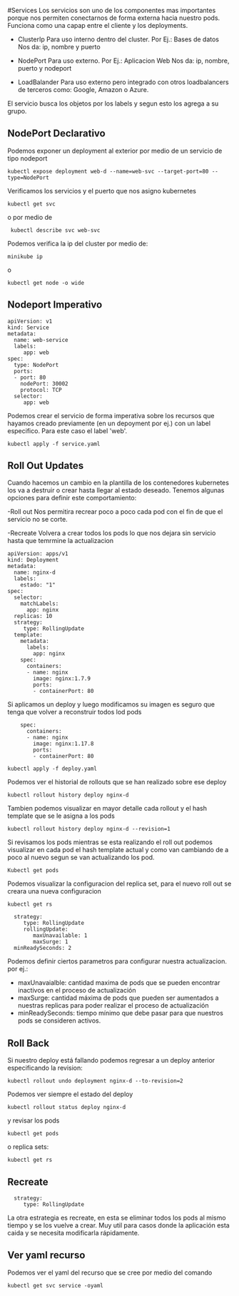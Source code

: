 #Services
Los servicios son uno de los componentes mas importantes porque nos permiten conectarnos de forma externa hacia nuestro pods. Funciona como una capap entre el cliente y los deployments.

- ClusterIp
Para uso interno dentro del cluster. Por Ej.: Bases de datos
Nos da: ip, nombre y puerto

- NodePort
Para uso externo. Por Ej.: Aplicacion Web
Nos da: ip, nombre, puerto y nodeport

- LoadBalander
Para uso externo pero integrado con otros loadbalancers de terceros como:  Google, Amazon o Azure.

El servicio busca los objetos por los labels y segun esto los agrega a su grupo.

## NodePort Declarativo

Podemos exponer un deployment al exterior por medio de un servicio de tipo nodeport
```
kubectl expose deployment web-d --name=web-svc --target-port=80 --type=NodePort
```

Verificamos los servicios y el puerto que nos asigno kubernetes

```
kubectl get svc
```
o por medio de 

```
 kubectl describe svc web-svc
```

Podemos verifica la ip del cluster por medio de:

```
minikube ip
```
o

```
kubectl get node -o wide
```
## Nodeport Imperativo

```
apiVersion: v1
kind: Service
metadata:
  name: web-service
  labels:
     app: web
spec:
  type: NodePort
  ports:
  - port: 80
    nodePort: 30002
    protocol: TCP
  selector:
     app: web
```

Podemos crear el servicio de forma imperativa sobre los recursos que hayamos creado previamente (en un depoyment por ej.) con un label especifico. Para este caso el label 'web'.

```
kubectl apply -f service.yaml
```


## Roll Out Updates
Cuando hacemos un cambio en la plantilla de los contenedores kubernetes los va a destruir o crear hasta llegar al estado deseado. Tenemos algunas opciones para definir este comportamiento:

-Roll out
Nos permitira recrear poco a poco cada pod con el fin de que el servicio no se corte.

-Recreate
Volvera a crear todos los pods lo que nos dejara sin servicio hasta que temrmine la actualizacion

```
apiVersion: apps/v1
kind: Deployment
metadata:
  name: nginx-d
  labels:
    estado: "1"
spec:
  selector:
    matchLabels:
      app: nginx
  replicas: 10
  strategy:
     type: RollingUpdate
  template:
    metadata:
      labels:
        app: nginx
    spec:
      containers:
      - name: nginx
        image: nginx:1.7.9
        ports:
        - containerPort: 80
```

Si aplicamos un deploy y luego modificamos su imagen es seguro que tenga que volver a reconstruir todos lod pods

```
    spec:
      containers:
      - name: nginx
        image: nginx:1.17.8
        ports:
        - containerPort: 80
```


```
kubectl apply -f deploy.yaml
```

Podemos ver el historial de rollouts que se han realizado sobre ese deploy

```
kubectl rollout history deploy nginx-d
```

Tambien podemos visualizar en mayor detalle cada rollout y el hash template que se le asigna a los pods
```
kubectl rollout history deploy nginx-d --revision=1
```

Si revisamos los pods mientras se esta realizando el roll out podemos visualizar en cada pod el hash template actual y como van cambiando de a poco al nuevo segun se van actualizando los pod.

```
Kubectl get pods
```
Podemos visualizar la configuracion del replica set, para el nuevo roll out se creara una nueva configuracion

```
kubectl get rs
```

```
  strategy:
     type: RollingUpdate
     rollingUpdate:
        maxUnavailable: 1
        maxSurge: 1
  minReadySeconds: 2
```

Podemos definir ciertos parametros para configurar nuestra actualizacion. por ej.:

- maxUnavaialble: cantidad maxima de pods que se pueden encontrar inactivos en el proceso de actualización
- maxSurge: cantidad máxima de pods que  pueden ser aumentados a nuestras replicas para poder realizar el proceso de actualización 
- minReadySeconds: tiempo mínimo que debe pasar para que nuestros pods se consideren activos.

## Roll Back

Si nuestro deploy está fallando podemos regresar a un deploy anterior especificando la revision:

```
kubectl rollout undo deployment nginx-d --to-revision=2
```

Podemos ver siempre el estado del deploy

```
kubectl rollout status deploy nginx-d
```

y revisar los pods

```
kubectl get pods
```

o replica sets:

```
kubectl get rs
```

## Recreate

```
  strategy:
     type: RollingUpdate
```

La otra estrategia es recreate, en esta se eliminar todos los pods al mismo tiempo y se los vuelve a crear. Muy util para casos donde la aplicación esta caida y se necesita modificarla rápidamente.

## Ver yaml recurso
Podemos ver el yaml del recurso que se cree por medio del comando

```
kubectl get svc service -oyaml
```